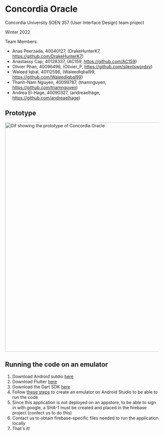 # Concordia Oracle

Concordia University SOEN 357 (User Interface Design) team project

Winter 2022

Team Members:
- Anas Peerzada, 40040127, (DrakeHunterK7, https://github.com/DrakeHunterK7)
- Anastassy Cap, 40128337, (AC159, https://github.com/AC159)
- Olivier Phan, 40096496, (Olivier_P, https://github.com/silentswordxv)
- Waleed Iqbal, 40112596, (WaleedIqbal99, https://github.com/WaleedIqbal99)
- Thanh-Nam Nguyen, 40099787, (tnamnguyen, https://github.com/tnamnguyen)
- Andrea El-Hage, 40090327, (andreaelhage, https://github.com/andreaelhage)

## Prototype

<img src="https://github.com/AC159/ConcordiaOracle/blob/master/github_images/prototype.gif" height="750" alt="Gif showing the prototype of Concordia Oracle"/>

## Running the code on an emulator

1) Download Android sutdio [here](https://developer.android.com/studio?gclid=Cj0KCQjw6pOTBhCTARIsAHF23fKdil6LCkIVftIOX8OnYqH5WIUuJCAqbzWt2wsn4qVRVbiLA9YFLCoaAvFVEALw_wcB&gclsrc=aw.ds)
2) Download Flutter [here](https://docs.flutter.dev/get-started/install)
3) Download the Dart SDK [here](https://dart.dev/get-dart)
4) Follow [these steps](https://developer.android.com/studio/run/managing-avds) to create an emulator on Android Studio to be able to run the code
5) Since this application is not deployed on an appstore, to be able to sign in with google, a SHA-1 must be created and placed in the firebase project (contect us to do this)
6) Contact us to obtain firebase-specific files needed to run the application locally
7) That's it!
